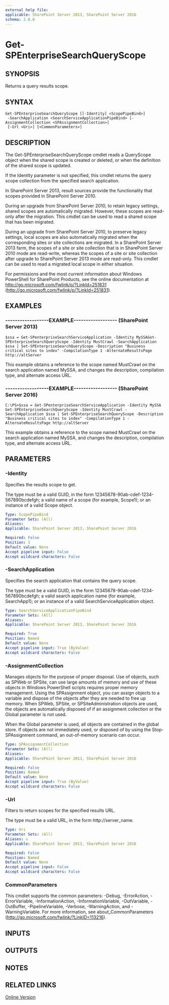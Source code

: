 ```yaml
---
external help file: 
applicable: SharePoint Server 2013, SharePoint Server 2016
schema: 2.0.0
---
```


# Get-SPEnterpriseSearchQueryScope

## SYNOPSIS
Returns a query results scope.

## SYNTAX

```
Get-SPEnterpriseSearchQueryScope [[-Identity] <ScopePipeBind>]
 -SearchApplication <SearchServiceApplicationPipeBind> [-AssignmentCollection <SPAssignmentCollection>]
 [-Url <Uri>] [<CommonParameters>]
```

## DESCRIPTION
The Get-SPEnterpriseSearchQueryScope cmdlet reads a QueryScope object when the shared scope is created or deleted, or when the definition of the shared scope is updated.

If the Identity parameter is not specified, this cmdlet returns the query scope collection from the specified search application.

In SharePoint Server 2013, result sources provide the functionality that scopes provided in SharePoint Server 2010.

During an upgrade from SharePoint Server 2010, to retain legacy settings, shared scopes are automatically migrated.
However, these scopes are read-only after the migration.
This cmdlet can be used to read a shared scope that has been migrated.

During an upgrade from SharePoint Server 2010, to preserve legacy settings, local scopes are also automatically migrated when the corresponding sites or site collections are migrated.
In a SharePoint Server 2013 farm, the scopes of a site or site collection that is in SharePoint Server 2010 mode are read-write, whereas the scopes of a site or site collection after upgrade to SharePoint Server 2013 mode are read-only.
This cmdlet can be used to read a migrated local scope in either situation.

For permissions and the most current information about Windows PowerShell for SharePoint Products, see the online documentation at http://go.microsoft.com/fwlink/p/?LinkId=251831 (http://go.microsoft.com/fwlink/p/?LinkId=251831).

## EXAMPLES

### ------------------EXAMPLE------------------ (SharePoint Server 2013)
```
$ssa = Get-SPenterpriseSearchServiceApplication -Identity MySSAGet-SPEnterpriseSearchQueryScope -Identity MustCrawl -SearchApplication $ssa | Set-SPEnterpriseSearchQueryScope -Description "Business critical sites to index" -CompilationType 1 -AlternateResultsPage http://altServer
```

This example obtains a reference to the scope named MustCrawl on the search application named MySSA, and changes the description, compilation type, and alternate access URL.

### ------------------EXAMPLE------------------ (SharePoint Server 2016)
```
C:\PS>$ssa = Get-SPenterpriseSearchServiceApplication -Identity MySSA
Get-SPEnterpriseSearchQueryScope -Identity MustCrawl -SearchApplication $ssa | Set-SPEnterpriseSearchQueryScope -Description "Business critical sites to index" -CompilationType 1 -AlternateResultsPage http://altServer
```

This example obtains a reference to the scope named MustCrawl on the search application named MySSA, and changes the description, compilation type, and alternate access URL.

## PARAMETERS

### -Identity
Specifies the results scope to get.

The type must be a valid GUID, in the form 12345678-90ab-cdef-1234-567890bcdefgh; a valid name of a scope (for example, Scope1); or an instance of a valid Scope object.

```yaml
Type: ScopePipeBind
Parameter Sets: (All)
Aliases: 
Applicable: SharePoint Server 2013, SharePoint Server 2016

Required: False
Position: 1
Default value: None
Accept pipeline input: False
Accept wildcard characters: False
```

### -SearchApplication
Specifies the search application that contains the query scope.

The type must be a valid GUID, in the form 12345678-90ab-cdef-1234-567890bcdefgh; a valid search application name (for example, SearchApp1); or an instance of a valid SearchServiceApplication object.

```yaml
Type: SearchServiceApplicationPipeBind
Parameter Sets: (All)
Aliases: 
Applicable: SharePoint Server 2013, SharePoint Server 2016

Required: True
Position: Named
Default value: None
Accept pipeline input: True (ByValue)
Accept wildcard characters: False
```

### -AssignmentCollection
Manages objects for the purpose of proper disposal.
Use of objects, such as SPWeb or SPSite, can use large amounts of memory and use of these objects in Windows PowerShell scripts requires proper memory management.
Using the SPAssignment object, you can assign objects to a variable and dispose of the objects after they are needed to free up memory.
When SPWeb, SPSite, or SPSiteAdministration objects are used, the objects are automatically disposed of if an assignment collection or the Global parameter is not used.

When the Global parameter is used, all objects are contained in the global store.
If objects are not immediately used, or disposed of by using the Stop-SPAssignment command, an out-of-memory scenario can occur.

```yaml
Type: SPAssignmentCollection
Parameter Sets: (All)
Aliases: 
Applicable: SharePoint Server 2013, SharePoint Server 2016

Required: False
Position: Named
Default value: None
Accept pipeline input: True (ByValue)
Accept wildcard characters: False
```

### -Url
Filters to return scopes for the specified results URL.

The type must be a valid URL, in the form http://server_name.

```yaml
Type: Uri
Parameter Sets: (All)
Aliases: u
Applicable: SharePoint Server 2013, SharePoint Server 2016

Required: False
Position: Named
Default value: None
Accept pipeline input: False
Accept wildcard characters: False
```

### CommonParameters
This cmdlet supports the common parameters: -Debug, -ErrorAction, -ErrorVariable, -InformationAction, -InformationVariable, -OutVariable, -OutBuffer, -PipelineVariable, -Verbose, -WarningAction, and -WarningVariable. For more information, see about_CommonParameters (http://go.microsoft.com/fwlink/?LinkID=113216).

## INPUTS

## OUTPUTS

## NOTES

## RELATED LINKS

[Online Version](http://technet.microsoft.com/EN-US/library/228495d6-4716-4627-b46f-2b85eaa8edbc(Office.15).aspx)

